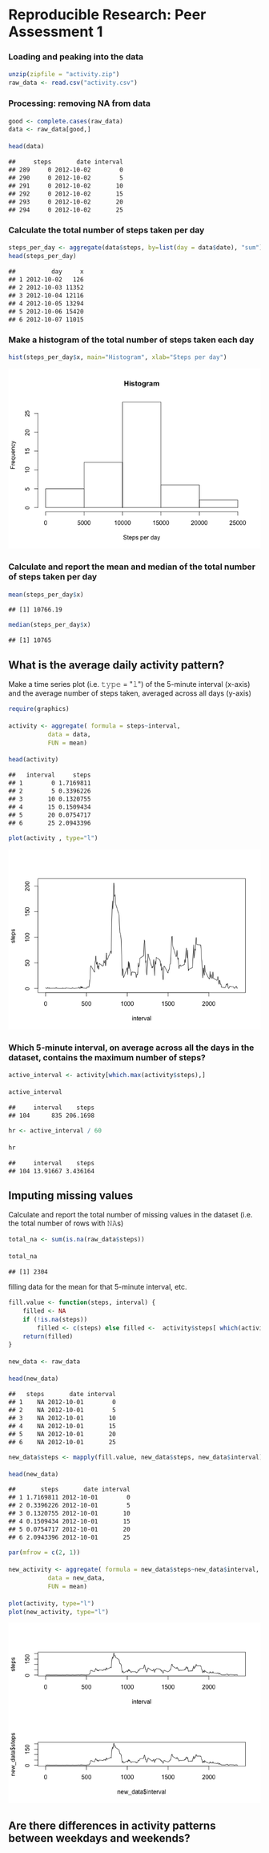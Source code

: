 # Reproducible Research: Peer Assessment 1


### Loading and peaking into the data


```r
unzip(zipfile = "activity.zip")
raw_data <- read.csv("activity.csv")
```

### Processing: removing NA from data


```r
good <- complete.cases(raw_data)
data <- raw_data[good,] 

head(data)
```

```
##     steps       date interval
## 289     0 2012-10-02        0
## 290     0 2012-10-02        5
## 291     0 2012-10-02       10
## 292     0 2012-10-02       15
## 293     0 2012-10-02       20
## 294     0 2012-10-02       25
```


### Calculate the total number of steps taken per day


```r
steps_per_day <- aggregate(data$steps, by=list(day = data$date), "sum")
head(steps_per_day)
```

```
##          day     x
## 1 2012-10-02   126
## 2 2012-10-03 11352
## 3 2012-10-04 12116
## 4 2012-10-05 13294
## 5 2012-10-06 15420
## 6 2012-10-07 11015
```


### Make a histogram of the total number of steps taken each day


```r
hist(steps_per_day$x, main="Histogram", xlab="Steps per day")
```

![](PA1_template_files/figure-html/unnamed-chunk-4-1.png)<!-- -->

### Calculate and report the mean and median of the total number of steps taken per day


```r
mean(steps_per_day$x)
```

```
## [1] 10766.19
```

```r
median(steps_per_day$x)
```

```
## [1] 10765
```


## What is the average daily activity pattern?

 
Make a time series plot (i.e. 𝚝𝚢𝚙𝚎 = "𝚕") of the 5-minute interval (x-axis) and the average number of steps taken, averaged across all days (y-axis)


```r
require(graphics)

activity <- aggregate( formula = steps~interval, 
           data = data,
           FUN = mean)

head(activity)
```

```
##   interval     steps
## 1        0 1.7169811
## 2        5 0.3396226
## 3       10 0.1320755
## 4       15 0.1509434
## 5       20 0.0754717
## 6       25 2.0943396
```

```r
plot(activity , type="l") 
```

![](PA1_template_files/figure-html/unnamed-chunk-6-1.png)<!-- -->

### Which 5-minute interval, on average across all the days in the dataset, contains the maximum number of steps?


```r
active_interval <- activity[which.max(activity$steps),]

active_interval
```

```
##     interval    steps
## 104      835 206.1698
```

```r
hr <- active_interval / 60

hr
```

```
##     interval    steps
## 104 13.91667 3.436164
```

## Imputing missing values

Calculate and report the total number of missing values in the dataset (i.e. the total number of rows with 𝙽𝙰s)


```r
total_na <- sum(is.na(raw_data$steps))

total_na
```

```
## [1] 2304
```

filling data for the mean for that 5-minute interval, etc.


```r
fill.value <- function(steps, interval) {
    filled <- NA
    if (!is.na(steps)) 
        filled <- c(steps) else filled <-  activity$steps[ which(activity$interval == interval )]
    return(filled)
}

new_data <- raw_data

head(new_data)
```

```
##   steps       date interval
## 1    NA 2012-10-01        0
## 2    NA 2012-10-01        5
## 3    NA 2012-10-01       10
## 4    NA 2012-10-01       15
## 5    NA 2012-10-01       20
## 6    NA 2012-10-01       25
```

```r
new_data$steps <- mapply(fill.value, new_data$steps, new_data$interval)

head(new_data)
```

```
##       steps       date interval
## 1 1.7169811 2012-10-01        0
## 2 0.3396226 2012-10-01        5
## 3 0.1320755 2012-10-01       10
## 4 0.1509434 2012-10-01       15
## 5 0.0754717 2012-10-01       20
## 6 2.0943396 2012-10-01       25
```

```r
par(mfrow = c(2, 1))   

new_activity <- aggregate( formula = new_data$steps~new_data$interval, 
           data = new_data,
           FUN = mean)

plot(activity, type="l")
plot(new_activity, type="l")
```

![](PA1_template_files/figure-html/unnamed-chunk-9-1.png)<!-- -->
## Are there differences in activity patterns between weekdays and weekends?
